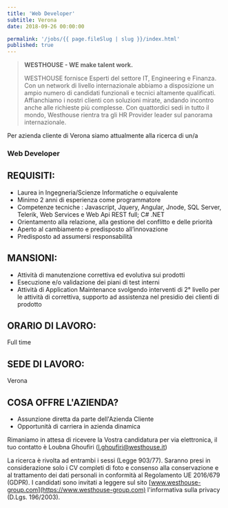 ```yaml
---
title: 'Web Developer'
subtitle: Verona
date: 2018-09-26 00:00:00

permalink: '/jobs/{{ page.fileSlug | slug }}/index.html'
published: true
---
```


> **WESTHOUSE - WE make talent work.**
>
> WESTHOUSE fornisce Esperti del settore IT, Engineering e Finanza. Con un network di livello internazionale
> abbiamo a disposizione un ampio numero di candidati funzionali e tecnici altamente qualificati.
> Affianchiamo i nostri clienti con soluzioni mirate, andando incontro anche alle richieste più complesse. Con
> quattordici sedi in tutto il mondo, Westhouse rientra tra gli HR Provider leader sul panorama internazionale.

Per azienda cliente di Verona siamo attualmente alla ricerca di un/a

### Web Developer

## REQUISITI:

- Laurea in Ingegneria/Scienze Informatiche o equivalente
- Minimo 2 anni di esperienza come programmatore
- Competenze tecniche : Javascript, Jquery, Angular, Jnode, SQL Server, Telerik, Web Services e Web Api REST full; C# .NET
- Orientamento alla relazione, alla gestione del conflitto e delle priorità
- Aperto al cambiamento e predisposto all’innovazione
- Predisposto ad assumersi responsabilità

## MANSIONI:

- Attività di manutenzione correttiva ed evolutiva sui prodotti
- Esecuzione e/o validazione dei piani di test interni
- Attività di Application Maintenance svolgendo interventi di 2° livello per le attività di correttiva, supporto ad assistenza nel presidio dei clienti di prodotto

## ORARIO DI LAVORO:

Full time

## SEDE DI LAVORO:

Verona

## COSA OFFRE L'AZIENDA?

- Assunzione diretta da parte dell'Azienda Cliente
- Opportunità di carriera in azienda dinamica

Rimaniamo in attesa di ricevere la Vostra candidatura per via elettronica, il tuo contatto è Loubna Ghoufiri ([l.ghoufiri@westhouse.it](mailto:l.ghoufiri@westhouse.it))

La ricerca è rivolta ad entrambi i sessi (Legge 903/77). Saranno presi in considerazione solo i CV completi di foto e consenso alla conservazione e al trattamento dei dati personali in conformità al Regolamento UE 2016/679 (GDPR).
I candidati sono invitati a leggere sul sito [www.westhouse-group.com](https://www.westhouse-group.com) l'informativa sulla privacy (D.Lgs. 196/2003).
